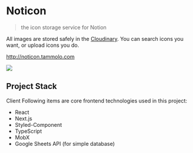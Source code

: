 # Noticon

> the icon storage service for Notion

All images are stored safely in the [Cloudinary](https://cloudinary.com). You can search icons you want, or upload icons you do.

http://noticon.tammolo.com

![](https://user-images.githubusercontent.com/11402468/63856567-e72d3b00-c9dc-11e9-9e36-6a5d85803464.gif)


## Project Stack
Client
Following items are core frontend technologies used in this project:

- React
- Next.js
- Styled-Component
- TypeScript
- MobX
- Google Sheets API (for simple database)
